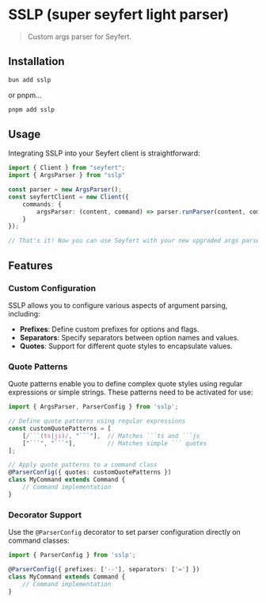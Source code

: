 # SSLP (super seyfert light parser) 
> Custom args parser for Seyfert.


## Installation
```bash
bun add sslp
```
or pnpm...
```bash
pnpm add sslp
```

## Usage
Integrating SSLP into your Seyfert client is straightforward:

```ts
import { Client } from "seyfert";
import { ArgsParser } from "sslp" 

const parser = new ArgsParser();
const seyfertClient = new Client({
    commands: {
        argsParser: (content, command) => parser.runParser(content, command)
    }
});

// That's it! Now you can use Seyfert with your new upgraded args parser!
```

## Features

### Custom Configuration
SSLP allows you to configure various aspects of argument parsing, including:
- **Prefixes**: Define custom prefixes for options and flags.
- **Separators**: Specify separators between option names and values.
- **Quotes**: Support for different quote styles to encapsulate values.

### Quote Patterns
Quote patterns enable you to define complex quote styles using regular expressions or simple strings. These patterns need to be activated for use:

```typescript
import { ArgsParser, ParserConfig } from 'sslp';

// Define quote patterns using regular expressions
const customQuotePatterns = [
    [/```(ts|js)/, "```"],  // Matches ```ts and ```js
    ["```", "```"],         // Matches simple ``` quotes
];

// Apply quote patterns to a command class
@ParserConfig({ quotes: customQuotePatterns })
class MyCommand extends Command {
    // Command implementation
}
```

### Decorator Support
Use the `@ParserConfig` decorator to set parser configuration directly on command classes:

```typescript
import { ParserConfig } from 'sslp';

@ParserConfig({ prefixes: ['--'], separators: ['='] })
class MyCommand extends Command {
    // Command implementation
}
```

